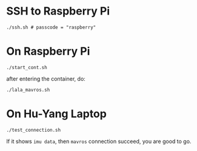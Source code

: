 # SSH to Raspberry Pi
```
./ssh.sh # passcode = "raspberry"
```

# On Raspberry Pi

```
./start_cont.sh
```

after entering the container, do:
```
./lala_mavros.sh
```

# On Hu-Yang Laptop
```
./test_connection.sh
```
If it shows ```imu data```, then ```mavros``` connection succeed, you are good to go.